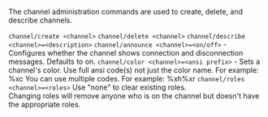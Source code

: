 The channel administration commands are used to create, delete, and describe channels.

`channel/create <channel>`
`channel/delete <channel>`
`channel/describe <channel>=<description>`
`channel/announce <channel>=<on/off>` - Configures whether the channel shows
        connection and disconnection messages.  Defaults to on.
`channel/color <channel>=<ansi prefix>` - Sets a channel's color.
        Use full ansi code(s) not just the color name.  For example: \%xc
        You can use multiple codes.  For example:  \%xh\%xr
`channel/roles <channel>=<roles>`
        Use "none" to clear existing roles.  
        Changing roles will remove anyone who is on the channel but doesn't 
        have the appropriate roles.